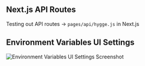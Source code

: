 ## Next.js API Routes

Testing out API routes -> `pages/api/hygge.js` in Next.js

## Environment Variables UI Settings

![Environment Variables UI Settings Screenshot](https://next-api-routes.samsisle.now.sh/env_ui_settings.png)
